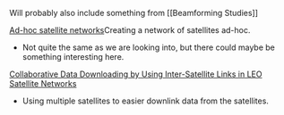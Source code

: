 Will probably also include something from [[Beamforming Studies]]

[Ad-hoc satellite networks](https://ieeexplore-ieee-org.zorac.aub.aau.dk/stamp/stamp.jsp?tp=&arnumber=9527597)Creating a network of satellites ad-hoc.
- Not quite the same as we are looking into, but there could maybe be something interesting here. 

[Collaborative Data Downloading by Using Inter-Satellite Links in LEO Satellite Networks](https://ieeexplore-ieee-org.zorac.aub.aau.dk/stamp/stamp.jsp?tp=&arnumber=7805169)
- Using multiple satellites to easier downlink data from the satellites.
